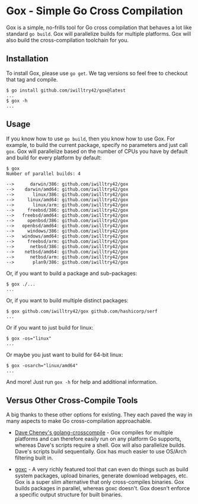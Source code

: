 # Gox - Simple Go Cross Compilation

Gox is a simple, no-frills tool for Go cross compilation that behaves a
lot like standard `go build`. Gox will parallelize builds for multiple
platforms. Gox will also build the cross-compilation toolchain for you.

## Installation

To install Gox, please use `go get`. We tag versions so feel free to
checkout that tag and compile.

```
$ go install github.com/iwilltry42/gox@latest
...
$ gox -h
...
```

## Usage

If you know how to use `go build`, then you know how to use Gox. For
example, to build the current package, specify no parameters and just
call `gox`. Gox will parallelize based on the number of CPUs you have
by default and build for every platform by default:

```
$ gox
Number of parallel builds: 4

-->      darwin/386: github.com/iwilltry42/gox
-->    darwin/amd64: github.com/iwilltry42/gox
-->       linux/386: github.com/iwilltry42/gox
-->     linux/amd64: github.com/iwilltry42/gox
-->       linux/arm: github.com/iwilltry42/gox
-->     freebsd/386: github.com/iwilltry42/gox
-->   freebsd/amd64: github.com/iwilltry42/gox
-->     openbsd/386: github.com/iwilltry42/gox
-->   openbsd/amd64: github.com/iwilltry42/gox
-->     windows/386: github.com/iwilltry42/gox
-->   windows/amd64: github.com/iwilltry42/gox
-->     freebsd/arm: github.com/iwilltry42/gox
-->      netbsd/386: github.com/iwilltry42/gox
-->    netbsd/amd64: github.com/iwilltry42/gox
-->      netbsd/arm: github.com/iwilltry42/gox
-->       plan9/386: github.com/iwilltry42/gox
```

Or, if you want to build a package and sub-packages:

```
$ gox ./...
...
```

Or, if you want to build multiple distinct packages:

```
$ gox github.com/iwilltry42/gox github.com/hashicorp/serf
...
```

Or if you want to just build for linux:

```
$ gox -os="linux"
...
```

Or maybe you just want to build for 64-bit linux:

```
$ gox -osarch="linux/amd64"
...
```

And more! Just run `gox -h` for help and additional information.

## Versus Other Cross-Compile Tools

A big thanks to these other options for existing. They each paved the
way in many aspects to make Go cross-compilation approachable.

* [Dave Cheney's golang-crosscompile](https://github.com/davecheney/golang-crosscompile) -
  Gox compiles for multiple platforms and can therefore easily run on
  any platform Go supports, whereas Dave's scripts require a shell. Gox
  will also parallelize builds. Dave's scripts build sequentially. Gox has
  much easier to use OS/Arch filtering built in.

* [goxc](https://github.com/laher/goxc) -
  A very richly featured tool that can even do things such as build system
  packages, upload binaries, generate download webpages, etc. Gox is a
  super slim alternative that only cross-compiles binaries. Gox builds packages in parallel, whereas
  goxc doesn't. Gox doesn't enforce a specific output structure for built
  binaries.

